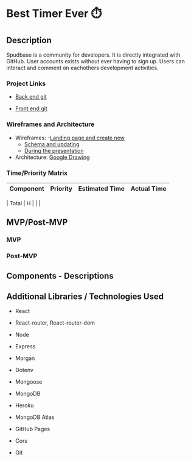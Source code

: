 # Best Timer Ever ⏱️
## Description

Spudbase is a community for developers. It is directly integrated with GitHub. User accounts exists without ever having to sign up. Users can interact and 
comment on eachothers development activities.


### Project Links
- [Back end git](https://github.com/PotatoesOnTheBrain/SpudBase_API) 

- [Front end git](TBD)
### Wireframes and Architecture
- Wireframes: 
     -[Landing page and create new](TBD)
     - [Schema and updating](TBD)
     - [During the presentation](TBD)
- Architecture: [Google Drawing](TBD)
### Time/Priority Matrix
| Component | Priority | Estimated Time | Actual Time |
| --- | :---: |  :---: | :---: |

| Total | H |   |    | 
## MVP/Post-MVP
### MVP


### Post-MVP


## Components - Descriptions



## Additional Libraries / Technologies Used

- React
- React-router, React-router-dom
- Node
- Express
- Morgan
- Dotenv
- Mongoose
- MongoDB

- Heroku
- MongoDB Atlas
- GitHub Pages 
- Cors
- Git

